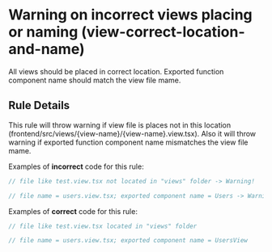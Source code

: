 # Warning on incorrect views placing or naming (view-correct-location-and-name)

All views should be placed in correct location. Exported function component name should match the view file mame.

## Rule Details

This rule will throw warning if view file is places not in this location (frontend/src/views/{view-name}/{view-name}.view.tsx).
Also it will throw warning if exported function component name mismatches the view file mame.

Examples of **incorrect** code for this rule:

```js
// file like test.view.tsx not located in "views" folder -> Warning!

// file name = users.view.tsx; exported component name = Users -> Warning!
```

Examples of **correct** code for this rule:

```js
// file like test.view.tsx located in "views" folder

// file name = users.view.tsx; exported component name = UsersView
```
